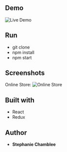 ## Demo
![Live Demo](https://distracted-nobel-fdd904.netlify.com/)

## Run
* git clone
* npm install
* npm start

## Screenshots

Online Store:
![Online Store](https://image.ibb.co/dtr09o/Screen_Shot_2018_06_21_at_8_59_21_AM.png)

## Built with
* React
* Redux

## Author

* **Stephanie Chamblee** 
